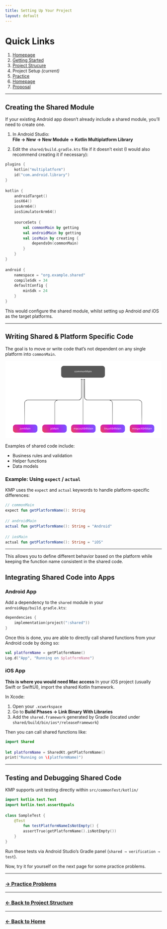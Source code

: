 ```yaml
---
title: Setting Up Your Project
layout: default
---
```


# Quick Links
1. [Homepage](./tutorial/tutorial.md)
2. [Getting Started](./gettingStarted.md)
3. [Project Strucure](./projectStructure.md)
4. Project Setup *(current)*
5. [Practice](./practice.md)
6. [Homepage](../index.md)
7. [Proposal](../proposal.md)

---

## Creating the Shared Module

If your existing Android app doesn’t already include a shared module, you’ll need to create one.

1. In Android Studio:  
   **File → New → New Module → Kotlin Multiplatform Library**

2. Edit the `shared/build.gradle.kts` file if it doesn’t exist (I would also recommend creating it if necessary):

```kotlin
plugins {
    kotlin("multiplatform")
    id("com.android.library")
}

kotlin {
    androidTarget()
    iosX64()
    iosArm64()
    iosSimulatorArm64()

    sourceSets {
        val commonMain by getting
        val androidMain by getting
        val iosMain by creating {
            dependsOn(commonMain)
        }
    }
}

android {
    namespace = "org.example.shared"
    compileSdk = 34
    defaultConfig {
        minSdk = 24
    }
}

```

This would configure the shared module, whilst setting up Android *and* iOS as the target platforms.

---

## Writing Shared & Platform Specific Code

The goal is to move or write code that’s not dependent on any single platform into `commonMain`.

![SharedCodePlatforms](../screenshots/SharedCodePlatforms.png)

Examples of shared code include:
- Business rules and validation
- Helper functions
- Data models

### Example: Using `expect` / `actual`

KMP uses the `expect` and `actual` keywords to handle platform-specific differences:

```kotlin
// commonMain
expect fun getPlatformName(): String

// androidMain
actual fun getPlatformName(): String = "Android"

// iosMain
actual fun getPlatformName(): String = "iOS"
```

---

This allows you to define different behavior based on the platform while keeping the function name consistent in the shared code.

## Integrating Shared Code into Apps

### Android App

Add a dependency to the `shared` module in your `androidApp/build.gradle.kts`:

```kotlin
dependencies {
    implementation(project(":shared"))
}
```

Once this is done, you are able to directly call shared functions from your Android code by doing so:

```kotlin
val platformName = getPlatformName()
Log.d("App", "Running on $platformName")
```

### iOS App
**This is where you would need Mac access**
In your iOS project (usually Swift or SwiftUI), import the shared Kotlin framework.

In Xcode:
1. Open your `.xcworkspace`
2. Go to **Build Phases → Link Binary With Libraries**
3. Add the `shared.framework` generated by Gradle (located under `shared/build/bin/ios*/releaseFramework`)

Then you can call shared functions like:

```swift
import Shared

let platformName = SharedKt.getPlatformName()
print("Running on \(platformName)")
```

---

## Testing and Debugging Shared Code

KMP supports unit testing directly within `src/commonTest/kotlin/`

```kotlin
import kotlin.test.Test
import kotlin.test.assertEquals

class SampleTest {
    @Test
        fun testPlatformNameIsNotEmpty() {
        assertTrue(getPlatformName().isNotEmpty())
    }
}
```

Run these tests via Android Studio’s Gradle panel (`shared → verification → test`).

Now, try it for yourself on the next page for some practice problems.

---

### [-> Practice Problems](./practice.md)

---

### [<- Back to Project Structure](./projectStructure.md)
---

### [<- Back to Home](../index.md)

